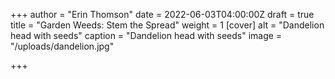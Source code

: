 +++
author = "Erin Thomson"
date = 2022-06-03T04:00:00Z
draft = true
title = "Garden Weeds: Stem the Spread"
weight = 1
[cover]
alt = "Dandelion head with seeds"
caption = "Dandelion head with seeds"
image = "/uploads/dandelion.jpg"

+++
